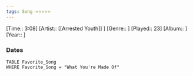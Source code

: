 ```yaml
---
tags: Song ⭐⭐⭐⭐⭐ 
---
```

[Time:: 3:08]
[Artist:: [[Arrested Youth]] ]
[Genre:: ]
[Played:: 23]
[Album:: ]
[Year:: ]
### Dates
````dataview
TABLE Favorite_Song
WHERE Favorite_Song = "What You're Made Of"
````